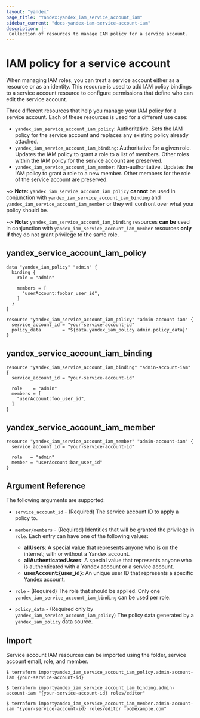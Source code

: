 ```yaml
---
layout: "yandex"
page_title: "Yandex:yandex_iam_service_account_iam"
sidebar_current: "docs-yandex-iam-service-account-iam"
description: |-
 Collection of resources to manage IAM policy for a service account.
---
```


# IAM policy for a service account

When managing IAM roles, you can treat a service account either as a resource or as an identity. 
This resource is used to add IAM policy bindings to a service account resource to configure permissions 
that define who can edit the service account.

Three different resources that help you manage your IAM policy for a service account. Each of these resources is used for a different use case:

* `yandex_iam_service_account_iam_policy`: Authoritative. Sets the IAM policy for the service account and replaces any existing policy already attached.
* `yandex_iam_service_account_iam_binding`: Authoritative for a given role. Updates the IAM policy to grant a role to a list of members. Other roles within the IAM policy for the service account are preserved.
* `yandex_iam_service_account_iam_member`: Non-authoritative. Updates the IAM policy to grant a role to a new member. Other members for the role of the service account are preserved.

~> **Note:** `yandex_iam_service_account_iam_policy` **cannot** be used in conjunction with `yandex_iam_service_account_iam_binding` and `yandex_iam_service_account_iam_member` or they will confront over what your policy should be.

~> **Note:** `yandex_iam_service_account_iam_binding` resources **can be** used in conjunction with `yandex_iam_service_account_iam_member` resources **only if** they do not grant privilege to the same role.

## yandex\_service\_account\_iam\_policy

```hcl
data "yandex_iam_policy" "admin" {
  binding {
    role = "admin"

    members = [
      "userAccount:foobar_user_id",
    ]
  }
}

resource "yandex_iam_service_account_iam_policy" "admin-account-iam" {
  service_account_id = "your-service-account-id"
  policy_data        = "${data.yandex_iam_policy.admin.policy_data}"
}
```

## yandex\_service\_account\_iam\_binding

```hcl
resource "yandex_iam_service_account_iam_binding" "admin-account-iam" {
  service_account_id = "your-service-account-id"
  
  role    = "admin"
  members = [
    "userAccount:foo_user_id",
  ]
}
```

## yandex\_service\_account\_iam\_member

```hcl
resource "yandex_iam_service_account_iam_member" "admin-account-iam" {
  service_account_id = "your-service-account-id"
  
  role   = "admin"
  member = "userAccount:bar_user_id"
}
```

## Argument Reference

The following arguments are supported:

* `service_account_id` - (Required) The service account ID to apply a policy to.

* `member/members` - (Required) Identities that will be granted the privilege in `role`.
  Each entry can have one of the following values:
  * **allUsers**: A special value that represents anyone who is on the internet; with or without a Yandex account.
  * **allAuthenticatedUsers**: A special value that represents anyone who is authenticated with a Yandex account or a service account.
  * **userAccount:{user_id}**: An unique user ID that represents a specific Yandex account.

* `role` - (Required) The role that should be applied. Only one
    `yandex_iam_service_account_iam_binding` can be used per role.

* `policy_data` - (Required only by `yandex_iam_service_account_iam_policy`) The policy data generated by
  a `yandex_iam_policy` data source.

## Import

Service account IAM resources can be imported using the folder, service account email, role, and member.

```
$ terraform importyandex_iam_service_account_iam_policy.admin-account-iam {your-service-account-id}

$ terraform importyandex_iam_service_account_iam_binding.admin-account-iam "{your-service-account-id} roles/editor"

$ terraform importyandex_iam_service_account_iam_member.admin-account-iam "{your-service-account-id} roles/editor foo@example.com"
```